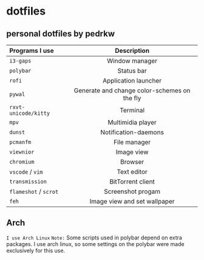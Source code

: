 # dotfiles
## personal dotfiles by pedrkw



|   Programs I use      |  Description                                                |
| :---                  |     :---:                                                   |
| `i3-gaps`             | Window manager                                              |
| `polybar`             | Status bar                                                  |
| `rofi`                | Application launcher                                        |
| `pywal`               | Generate and change color-schemes on the fly                |
| `rxvt-unicode/kitty`  | Terminal                                                    |
| `mpv`                 | Multimidia player                                           |
| `dunst`               | Notification-daemons                                        |
| `pcmanfm`             | File manager                                                |
| `viewnior`            | Image view                                                  |
| `chromium`            | Browser                                                     |
| `vscode` / `vim`      | Text editor                                                 |
| `transmission`        | BitTorrent client                                           |
| `flameshot` / `scrot` | Screenshot progam                                           |
| `feh`                 | Image view and set wallpaper                                |

 
## Arch
`I use Arch Linux`
`Note:` 
Some scripts used in polybar depend on extra packages.
I use arch linux, so some settings on the polybar were made exclusively for this use.
